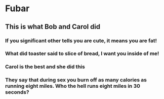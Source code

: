 # Fubar

## This is what Bob and Carol did 

### If you significant other tells you are cute, it means you are fat!

### What did toaster said to slice of bread, I want you inside of me!

### Carol is the best and she did this

### They say that during sex you burn off as many calories as running eight miles. Who the hell runs eight miles in 30 seconds?